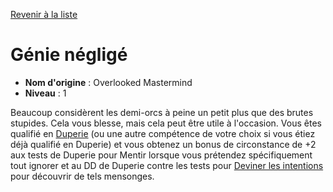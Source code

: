[Revenir à la liste](list.md)

# Génie négligé

 * **Nom d'origine** : Overlooked Mastermind
 * **Niveau** : 1


<p><span id="ctl00_MainContent_DetailedOutput">Beaucoup considèrent les demi-orcs à peine un petit plus que des brutes stupides. Cela vous blesse, mais cela peut être utile à l'occasion. Vous êtes qualifié en <a href="https://2e.aonprd.com/Skills.aspx?ID=5">Duperie</a> (ou une autre compétence de votre choix si vous étiez déjà qualifié en Duperie) et vous obtenez un bonus de circonstance de +2 aux tests de Duperie pour Mentir lorsque vous prétendez spécifiquement tout ignorer et au DD de Duperie contre les tests pour <a href="https://2e.aonprd.com/Actions.aspx?ID=85">Deviner les intentions</a> pour découvrir de tels mensonges.&nbsp;</span></p>